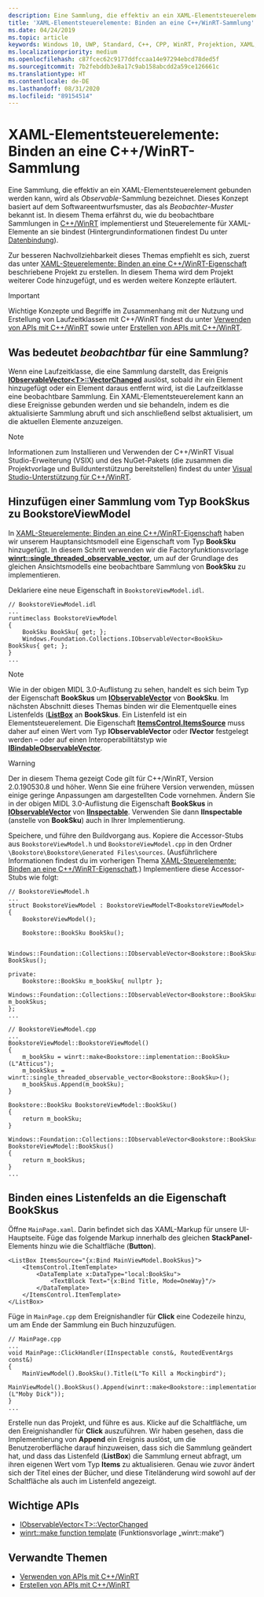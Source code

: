 ```yaml
---
description: Eine Sammlung, die effektiv an ein XAML-Elementsteuerelement gebunden werden kann, wird als *Observable*-Sammlung bezeichnet. Dieses Thema zeigt, wie man eine Observable-Sammlung implementiert und nutzt und wie man ein XAML-Elementsteuerelement daran bindet.
title: 'XAML-Elementsteuerelemente: Binden an eine C++/WinRT-Sammlung'
ms.date: 04/24/2019
ms.topic: article
keywords: Windows 10, UWP, Standard, C++, CPP, WinRT, Projektion, XAML, Steuerelement, binden, Sammlung
ms.localizationpriority: medium
ms.openlocfilehash: c87fcec62c9177ddfccaa14e97294ebcd78ded5f
ms.sourcegitcommit: 7b2febddb3e8a17c9ab158abcdd2a59ce126661c
ms.translationtype: HT
ms.contentlocale: de-DE
ms.lasthandoff: 08/31/2020
ms.locfileid: "89154514"
---
```

# <a name="xaml-items-controls-bind-to-a-cwinrt-collection"></a>XAML-Elementsteuerelemente: Binden an eine C++/WinRT-Sammlung

Eine Sammlung, die effektiv an ein XAML-Elementsteuerelement gebunden werden kann, wird als *Observable*-Sammlung bezeichnet. Dieses Konzept basiert auf dem Softwareentwurfsmuster, das als *Beobachter-Muster* bekannt ist. In diesem Thema erfährst du, wie du beobachtbare Sammlungen in [C++/WinRT](./intro-to-using-cpp-with-winrt.md) implementierst und Steuerelemente für XAML-Elemente an sie bindest (Hintergrundinformationen findest Du unter [Datenbindung](../data-binding/index.md)).

Zur besseren Nachvollziehbarkeit dieses Themas empfiehlt es sich, zuerst das unter [XAML-Steuerelemente: Binden an eine C++/WinRT-Eigenschaft](binding-property.md) beschriebene Projekt zu erstellen. In diesem Thema wird dem Projekt weiterer Code hinzugefügt, und es werden weitere Konzepte erläutert.

> [!IMPORTANT]
> Wichtige Konzepte und Begriffe im Zusammenhang mit der Nutzung und Erstellung von Laufzeitklassen mit C++/WinRT findest du unter [Verwenden von APIs mit C++/WinRT](consume-apis.md) sowie unter [Erstellen von APIs mit C++/WinRT](author-apis.md).

## <a name="what-does-observable-mean-for-a-collection"></a>Was bedeutet *beobachtbar* für eine Sammlung?

Wenn eine Laufzeitklasse, die eine Sammlung darstellt, das Ereignis [**IObservableVector&lt;T&gt;::VectorChanged**](/uwp/api/windows.foundation.collections.iobservablevector-1.vectorchanged) auslöst, sobald ihr ein Element hinzugefügt oder ein Element daraus entfernt wird, ist die Laufzeitklasse eine beobachtbare Sammlung. Ein XAML-Elementsteuerelement kann an diese Ereignisse gebunden werden und sie behandeln, indem es die aktualisierte Sammlung abruft und sich anschließend selbst aktualisiert, um die aktuellen Elemente anzuzeigen.

> [!NOTE]
> Informationen zum Installieren und Verwenden der C++/WinRT Visual Studio-Erweiterung (VSIX) und des NuGet-Pakets (die zusammen die Projektvorlage und Buildunterstützung bereitstellen) findest du unter [Visual Studio-Unterstützung für C++/WinRT](intro-to-using-cpp-with-winrt.md#visual-studio-support-for-cwinrt-xaml-the-vsix-extension-and-the-nuget-package).

## <a name="add-a-bookskus-collection-to-bookstoreviewmodel"></a>Hinzufügen einer Sammlung vom Typ **BookSkus** zu **BookstoreViewModel**

In [XAML-Steuerelemente: Binden an eine C++/WinRT-Eigenschaft](binding-property.md) haben wir unserem Hauptansichtsmodell eine Eigenschaft vom Typ **BookSku** hinzugefügt. In diesem Schritt verwenden wir die Factoryfunktionsvorlage [**winrt::single_threaded_observable_vector**](/uwp/cpp-ref-for-winrt/single-threaded-observable-vector), um auf der Grundlage des gleichen Ansichtsmodells eine beobachtbare Sammlung von **BookSku** zu implementieren.

Deklariere eine neue Eigenschaft in `BookstoreViewModel.idl`.

```idl
// BookstoreViewModel.idl
...
runtimeclass BookstoreViewModel
{
    BookSku BookSku{ get; };
    Windows.Foundation.Collections.IObservableVector<BookSku> BookSkus{ get; };
}
...
```

> [!NOTE]
> Wie in der obigen MIDL 3.0-Auflistung zu sehen, handelt es sich beim Typ der Eigenschaft **BookSkus** um [**IObservableVector**](/uwp/api/windows.foundation.collections.ivector_t_) von **BookSku**. Im nächsten Abschnitt dieses Themas binden wir die Elementquelle eines Listenfelds ([**ListBox**](/uwp/api/windows.ui.xaml.controls.listbox) an **BookSkus**. Ein Listenfeld ist ein Elementsteuerelement. Die Eigenschaft [**ItemsControl.ItemsSource**](/uwp/api/windows.ui.xaml.controls.itemscontrol.itemssource) muss daher auf einen Wert vom Typ **IObservableVector** oder **IVector** festgelegt werden – oder auf einen Interoperabilitätstyp wie [**IBindableObservableVector**](/uwp/api/windows.ui.xaml.interop.ibindableobservablevector).

> [!WARNING]
> Der in diesem Thema gezeigt Code gilt für C++/WinRT, Version 2.0.190530.8 und höher. Wenn Sie eine frühere Version verwenden, müssen einige geringe Anpassungen am dargestellten Code vornehmen. Ändern Sie in der obigen MIDL 3.0-Auflistung die Eigenschaft **BookSkus** in [**IObservableVector**](/uwp/api/windows.foundation.collections.ivector_t_) von [**IInspectable**](/windows/desktop/api/inspectable/nn-inspectable-iinspectable). Verwenden Sie dann **IInspectable** (anstelle von **BookSku**) auch in Ihrer Implementierung.

Speichere, und führe den Buildvorgang aus. Kopiere die Accessor-Stubs aus `BookstoreViewModel.h` und `BookstoreViewModel.cpp` in den Ordner `\Bookstore\Bookstore\Generated Files\sources`. (Ausführlichere Informationen findest du im vorherigen Thema [XAML-Steuerelemente: Binden an eine C++/WinRT-Eigenschaft](binding-property.md).) Implementiere diese Accessor-Stubs wie folgt:

```cppwinrt
// BookstoreViewModel.h
...
struct BookstoreViewModel : BookstoreViewModelT<BookstoreViewModel>
{
    BookstoreViewModel();

    Bookstore::BookSku BookSku();

    Windows::Foundation::Collections::IObservableVector<Bookstore::BookSku> BookSkus();

private:
    Bookstore::BookSku m_bookSku{ nullptr };
    Windows::Foundation::Collections::IObservableVector<Bookstore::BookSku> m_bookSkus;
};
...
```

```cppwinrt
// BookstoreViewModel.cpp
...
BookstoreViewModel::BookstoreViewModel()
{
    m_bookSku = winrt::make<Bookstore::implementation::BookSku>(L"Atticus");
    m_bookSkus = winrt::single_threaded_observable_vector<Bookstore::BookSku>();
    m_bookSkus.Append(m_bookSku);
}

Bookstore::BookSku BookstoreViewModel::BookSku()
{
    return m_bookSku;
}

Windows::Foundation::Collections::IObservableVector<Bookstore::BookSku> BookstoreViewModel::BookSkus()
{
    return m_bookSkus;
}
...
```

## <a name="bind-a-listbox-to-the-bookskus-property"></a>Binden eines Listenfelds an die Eigenschaft **BookSkus**

Öffne `MainPage.xaml`. Darin befindet sich das XAML-Markup für unsere UI-Hauptseite. Füge das folgende Markup innerhalb des gleichen **StackPanel**-Elements hinzu wie die Schaltfläche (**Button**).

```xaml
<ListBox ItemsSource="{x:Bind MainViewModel.BookSkus}">
    <ItemsControl.ItemTemplate>
        <DataTemplate x:DataType="local:BookSku">
            <TextBlock Text="{x:Bind Title, Mode=OneWay}"/>
        </DataTemplate>
    </ItemsControl.ItemTemplate>
</ListBox>
```

Füge in `MainPage.cpp` dem Ereignishandler für **Click** eine Codezeile hinzu, um am Ende der Sammlung ein Buch hinzuzufügen.

```cppwinrt
// MainPage.cpp
...
void MainPage::ClickHandler(IInspectable const&, RoutedEventArgs const&)
{
    MainViewModel().BookSku().Title(L"To Kill a Mockingbird");
    MainViewModel().BookSkus().Append(winrt::make<Bookstore::implementation::BookSku>(L"Moby Dick"));
}
...
```

Erstelle nun das Projekt, und führe es aus. Klicke auf die Schaltfläche, um den Ereignishandler für **Click** auszuführen. Wir haben gesehen, dass die Implementierung von **Append** ein Ereignis auslöst, um die Benutzeroberfläche darauf hinzuweisen, dass sich die Sammlung geändert hat, und dass das Listenfeld (**ListBox**) die Sammlung erneut abfragt, um ihren eigenen Wert vom Typ **Items** zu aktualisieren. Genau wie zuvor ändert sich der Titel eines der Bücher, und diese Titeländerung wird sowohl auf der Schaltfläche als auch im Listenfeld angezeigt.

## <a name="important-apis"></a>Wichtige APIs

* [IObservableVector&lt;T&gt;::VectorChanged](/uwp/api/windows.foundation.collections.iobservablevector-1.vectorchanged)
* [winrt::make function template](/uwp/cpp-ref-for-winrt/make) (Funktionsvorlage „winrt::make“)

## <a name="related-topics"></a>Verwandte Themen

* [Verwenden von APIs mit C++/WinRT](consume-apis.md)
* [Erstellen von APIs mit C++/WinRT](author-apis.md)